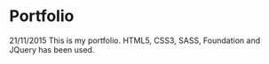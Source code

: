 # Portfolio

21/11/2015
This is my portfolio. HTML5, CSS3, SASS, Foundation and JQuery has been used.
